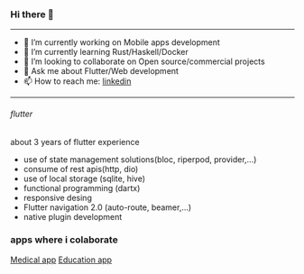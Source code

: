 ### Hi there 👋
---

- 🔭 I’m currently working on Mobile apps development
- 🌱 I’m currently learning Rust/Haskell/Docker
- 👯 I’m looking to collaborate on Open source/commercial projects
- 💬 Ask me about Flutter/Web development
- 📫 How to reach me: [linkedin](https://www.linkedin.com/in/daniel-alberto-d%C3%ADaz-gonz%C3%A1lez-111950180/)

---

###### flutter

about 3 years of flutter experience

* use of state management solutions(bloc, riperpod, provider,...)
* consume of rest apis(http, dio)
* use of local storage (sqlite, hive)
* functional programming (dartx)
* responsive desing
* Flutter navigation 2.0 (auto-route, beamer,...)
* native plugin development

### apps where i colaborate

[Medical app](https://play.google.com/store/apps/details?id=mx.meddi.app)
[Education app](https://play.google.com/store/apps/details?id=com.agnus.agnus&showAllReviews=true)


<!--![Anurag's GitHub stats](https://github-readme-stats.vercel.app/api?username=DanielDiaz18)-->

<!-- ![Top Langs](https://github-readme-stats.vercel.app/api/top-langs/?username=DanielDiaz18)-->
